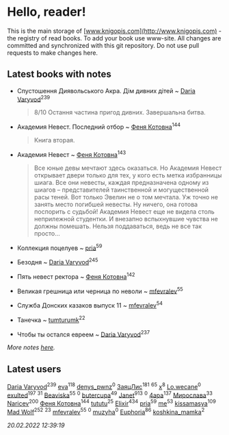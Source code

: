 # Hello, reader!
This is the main storage of [www.knigopis.com](http://www.knigopis.com) - the registry of read books.
To add your book use www-site. All changes are committed and synchronized with this git repository.
Do not use pull requests to make changes here.


## Latest books with notes
* Спустошення Диявольського Акра. Дім дивних дітей ~ [Daria Varyvod](users/829/829893410524253-facebook)<sup>239</sup>
    > 8/10 Остання частина пригод дивних. Завершальна битва.

* Академия Невест. Последний отбор ~ [Феня Котовна](users/109/109746193906459706720-google)<sup>144</sup>
    > Книга вторая.

* Академия Невест ~ [Феня Котовна](users/109/109746193906459706720-google)<sup>143</sup>
    > Все юные девы мечтают здесь оказаться. Но Академия Невест открывает двери только для тех, у кого есть метка избранницы шиага. Все они невесты, каждая предназначена одному из шиагов – представителей таинственной и могущественной расы теней. Вот только Эвелин не о том мечтала. Уж точно не занять место погибшей невесты. Ну ничего, она готова поспорить с судьбой! Академия Невест еще не видела столь неприлежной студентки. И внезапно вспыхнувшие чувства не должны помешать. Нельзя поддаваться, ведь не все так просто…

* Коллекция поцелуев ~ [pria](users/128/128917939-vkontakte)<sup>59</sup>

* Безодня ~ [Daria Varyvod](users/829/829893410524253-facebook)<sup>245</sup>

* Пять невест ректора ~ [Феня Котовна](users/109/109746193906459706720-google)<sup>142</sup>

* Великая грешница или черница по неволи ~ [mfevralev](users/140/140966150-vkontakte)<sup>55</sup>

* Служба Донских казаков выпуск 11 ~ [mfevralev](users/140/140966150-vkontakte)<sup>54</sup>

* Танечка ~ [tumturumk](users/135/135685382-vkontakte)<sup>22</sup>

* Чтобы ты остался евреем ~ [Daria Varyvod](users/829/829893410524253-facebook)<sup>237</sup>


_More notes [here](latest_books_with_notes.md)._


## Latest users
[Daria Varyvod](users/829/829893410524253-facebook)<sup>239</sup> 
[eva](users/111/111656270551033014778-google)<sup>118</sup> 
[denys_pwnz](users/421/421114755-vkontakte)<sup>0</sup> 
[ЗаяцЛис](users/112/112388384595246311466-google)<sup>181</sup> 
[](users/153/1537586159620888-facebook)<sup>65</sup> 
[x](users/104/104714960785244441663-google)<sup>8</sup> 
[Lo.wecane](users/104/104796862760252606871-google)<sup>0</sup> 
[exulted](users/100/100599204551896265722-google)<sup>197</sup> 
[](users/118/118248226132797004598-google)<sup>31</sup> 
[Beaviska](users/102/10202544960024508-facebook)<sup>55</sup> 
[](users/108/108355317006178724444-google)<sup>0</sup> 
[butercupa](users/193/193697993-vkontakte)<sup>49</sup> 
[Janet](users/108/108113656204404967440-google)<sup>913</sup> 
[](users/115/115471111502048563149-google)<sup>0</sup> 
[4apa](users/117/117392596378069249667-google)<sup>137</sup> 
[Мирослава](users/106/106107989792957993574-google)<sup>33</sup> 
[Naricev](users/107/107090515204537133928-google)<sup>200</sup> 
[Феня Котовна](users/109/109746193906459706720-google)<sup>144</sup> 
[tututu](users/135/135685382-vkontakte)<sup>25</sup> 
[Elixir](users/115/115826717712507836033-google)<sup>434</sup> 
[pria](users/128/128917939-vkontakte)<sup>59</sup> 
[me](users/381/381417697-yandex)<sup>53</sup> 
[kissamasya](users/684/68439978-vkontakte)<sup>109</sup> 
[Mad Wolf](users/947/94738840-vkontakte)<sup>252</sup> 
[](users/864/86487125-vkontakte)<sup>23</sup> 
[mfevralev](users/140/140966150-vkontakte)<sup>55</sup> 
[](users/118/118345575217167707584-google)<sup>0</sup> 
[muzyha](users/147/1474026082-yandex)<sup>0</sup> 
[Euphoria](users/106/106304994652616315178-google)<sup>86</sup> 
[koshkina_mamka](users/300/300774210513744-facebook)<sup>2</sup> 


_20.02.2022 12:39:19_
